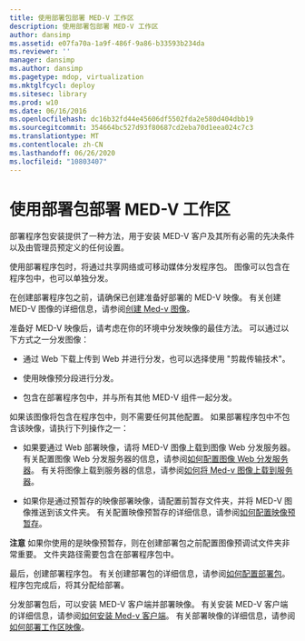 ```yaml
---
title: 使用部署包部署 MED-V 工作区
description: 使用部署包部署 MED-V 工作区
author: dansimp
ms.assetid: e07fa70a-1a9f-486f-9a86-b33593b234da
ms.reviewer: ''
manager: dansimp
ms.author: dansimp
ms.pagetype: mdop, virtualization
ms.mktglfcycl: deploy
ms.sitesec: library
ms.prod: w10
ms.date: 06/16/2016
ms.openlocfilehash: dc16b32fd44e45606df5502fda2e580d404dbb19
ms.sourcegitcommit: 354664bc527d93f80687cd2eba70d1eea024c7c3
ms.translationtype: MT
ms.contentlocale: zh-CN
ms.lasthandoff: 06/26/2020
ms.locfileid: "10803407"
---
```

# 使用部署包部署 MED-V 工作区


部署程序包安装提供了一种方法，用于安装 MED-V 客户及其所有必需的先决条件以及由管理员预定义的任何设置。

使用部署程序包时，将通过共享网络或可移动媒体分发程序包。 图像可以包含在程序包中，也可以单独分发。

在创建部署程序包之前，请确保已创建准备好部署的 MED-V 映像。 有关创建 MED-V 图像的详细信息，请参阅[创建 Med-v 图像](creating-a-med-v-image.md)。

准备好 MED-V 映像后，请考虑在你的环境中分发映像的最佳方法。 可以通过以下方式之一分发图像：

-   通过 Web 下载上传到 Web 并进行分发，也可以选择使用 "剪裁传输技术"。

-   使用映像预分段进行分发。

-   包含在部署程序包中，并与所有其他 MED-V 组件一起分发。

如果该图像将包含在程序包中，则不需要任何其他配置。 如果部署程序包中不包含该映像，请执行下列操作之一：

-   如果要通过 Web 部署映像，请将 MED-V 图像上载到图像 Web 分发服务器。 有关配置图像 Web 分发服务器的信息，请参阅[如何配置图像 Web 分发服务器](how-to-configure-the-image-web-distribution-server.md)。 有关将图像上载到服务器的信息，请参阅[如何将 Med-v 图像上载到服务器](how-to-upload-a-med-v-image-to-the-server.md)。

-   如果你是通过预暂存的映像部署映像，请配置前暂存文件夹，并将 MED-V 图像推送到该文件夹。 有关配置映像预暂存的详细信息，请参阅[如何配置映像预暂存](how-to-configure-image-pre-staging.md)。

**注意** 如果你使用的是映像预暂存，则在创建部署包之前配置图像预调试文件夹非常重要。 文件夹路径需要包含在部署程序包中。

 

最后，创建部署程序包。 有关创建部署包的详细信息，请参阅[如何配置部署包](how-to-configure-a-deployment-package.md)。 程序包完成后，将其分配给部署。

分发部署包后，可以安装 MED-V 客户端并部署映像。 有关安装 MED-V 客户端的详细信息，请参阅[如何安装 Med-v 客户端](how-to-install-med-v-clientdeployment-package.md)。 有关部署映像的详细信息，请参阅[如何部署工作区映像](how-to-deploy-a-workspace-imagedeployment-package.md)。

 

 





